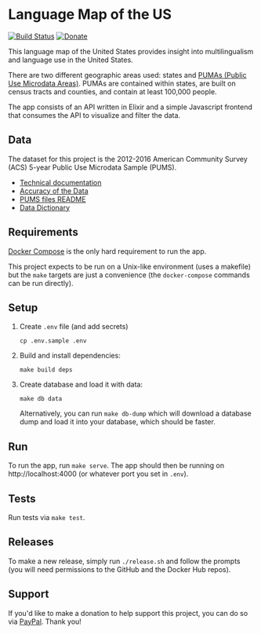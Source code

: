 # Language Map of the US

[![Build Status](https://travis-ci.org/pcaisse/language-map-us.svg?branch=master)](https://travis-ci.org/pcaisse/language-map-us)
[![Donate](https://img.shields.io/badge/Donate-PayPal-green.svg)](https://www.paypal.com/cgi-bin/webscr?cmd=_donations&business=EEV9HUWFNVVV8&item_name=Support+the+Language+Map&currency_code=USD&source=url)

This language map of the United States provides insight into multilingualism and language use in the United States.

There are two different geographic areas used: states and [PUMAs (Public Use Microdata Areas)](https://www.census.gov/geo/reference/puma.html). PUMAs are contained within states, are built on census tracts and counties, and contain at least 100,000 people.

The app consists of an API written in Elixir and a simple Javascript frontend that consumes the API to visualize and filter the data.

## Data

The dataset for this project is the 2012-2016 American Community Survey (ACS) 5-year Public Use Microdata Sample (PUMS).

* [Technical documentation](https://www.census.gov/programs-surveys/acs/technical-documentation/pums/documentation.2016.html)
* [Accuracy of the Data](https://www2.census.gov/programs-surveys/acs/tech_docs/pums/accuracy/2012_2016AccuracyPUMS.pdf)
* [PUMS files README](https://www2.census.gov/programs-surveys/acs/tech_docs/pums/ACS2012_2016_PUMS_README.pdf)
* [Data Dictionary](https://www2.census.gov/programs-surveys/acs/tech_docs/pums/data_dict/PUMS_Data_Dictionary_2012-2016.pdf)

## Requirements

[Docker Compose](https://docs.docker.com/compose/install/) is the only hard requirement to run the app.

This project expects to be run on a Unix-like environment (uses a makefile) but the `make` targets are just a convenience (the `docker-compose` commands can be run directly).

## Setup

1. Create `.env` file (and add secrets)
    ```
    cp .env.sample .env
    ```
1. Build and install dependencies:
    ```
    make build deps
    ```
1. Create database and load it with data:
    ```
    make db data
    ```
    Alternatively, you can run `make db-dump` which will download a database dump and load it into your database, which should be faster.

## Run

To run the app, run `make serve`. The app should then be running on http://localhost:4000 (or whatever port you set in `.env`).

## Tests

Run tests via `make test`.

## Releases

To make a new release, simply run `./release.sh` and follow the prompts (you will need permissions to the GitHub and the Docker Hub repos).

## Support

If you'd like to make a donation to help support this project, you can do so via [PayPal](https://www.paypal.com/cgi-bin/webscr?cmd=_donations&business=EEV9HUWFNVVV8&item_name=Support+the+Language+Map&currency_code=USD&source=url). Thank you!
